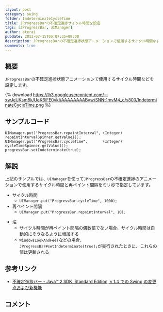 ```yaml
---
layout: post
category: swing
folder: IndeterminateCycleTime
title: JProgressBarの不確定進捗サイクル時間を設定
tags: [JProgressBar, UIManager]
author: aterai
pubdate: 2013-07-15T00:07:35+09:00
description: JProgressBarの不確定進捗状態アニメーションで使用するサイクル時間などを設定します。
comments: true
---
```

## 概要
`JProgressBar`の不確定進捗状態アニメーションで使用するサイクル時間などを設定します。

{% download https://lh3.googleusercontent.com/--xwJeUKsm8k/UeK6iFE0vkI/AAAAAAAABvw/SNNt1mvM4_c/s800/IndeterminateCycleTime.png %}

## サンプルコード
<pre class="prettyprint"><code>UIManager.put("ProgressBar.repaintInterval", (Integer) repaintIntervalSpinner.getValue());
UIManager.put("ProgressBar.cycleTime",       (Integer) cycleTimeSpinner.getValue());
progressBar.setIndeterminate(true);
</code></pre>

## 解説
上記のサンプルでは、`UIManager`を使って`JProgressBar`の不確定進捗のアニメーションで使用するサイクル時間と再ペイント間隔をミリ秒で指定しています。

- サイクル時間
    - `UIManager.put("ProgressBar.cycleTime", 1000);`
- 再ペイント間隔
    - `UIManager.put("ProgressBar.repaintInterval", 10);`

<!-- dummy comment line for breaking list -->

- 注
    - サイクル時間が再ペイント間隔の偶数倍でない場合、サイクル時間は自動的にそうなるように増加する
    - `WindowsLookAndFeel`などの場合、`JProgressBar#setIndeterminate(true);`が実行されたときに、これらの値は更新される

<!-- dummy comment line for breaking list -->

## 参考リンク
- [不確定進捗バー - Java™ 2 SDK, Standard Edition, v 1.4 での Swing の変更点および新機能](http://docs.oracle.com/javase/jp/7/technotes/guides/swing/1.4/pb.html)

<!-- dummy comment line for breaking list -->

## コメント

